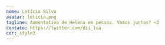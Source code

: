 ```yaml
---
nome: Letícia Silva
avatar: leticia.png
tagline: Aumentativo de Helena em pessoa. Vamos juntos? <3
contato: https://twitter.com/dii_lua
cor: style3
---
```

